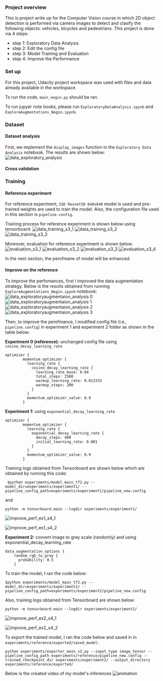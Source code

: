 ### Project overview
This is project write up for the Computer Vision course in which 2D object detection is performed via camera images to detect and clasify the following objects: vehicles, bicycles and pedestrians.
This project is done via 4 steps:
- step 1: Exploratory Data Analysis
- step 2: Edit the config file
- step 3: Model Training and Evaluation
- step 4: Improve the Performance

### Set up
For this project, Udacity project workspace was used with files and data already available in the workspace.

To run the code, `main_negin.py` should be ran.

To run jupyer note books, please run `ExploratoryDataAnalysis.ipynb` and `ExploreAugmentations_Negin.ipynb`.

### Dataset
#### Dataset analysis
First, we implement the `display_images` function in the `Exploratory Data Analysis` notebook. The results are shown below:
![data_exploratory_analysis](https://user-images.githubusercontent.com/109758200/184712542-55baf11e-96da-4aa6-ac1c-7947d31ebccc.png)

#### Cross validation

### Training
#### Reference experiment
For reference experiment, `SSD Resnet50 640x640` model is used and pre-trained weights are used to train the model. Also, the configuration file used in this section is `pipeline.config`.

Training process for reference experiment is shown below using tensorboard:
![data_training_s3_1](https://user-images.githubusercontent.com/109758200/184995200-addb597f-1227-45c9-8128-dbccf4f0eb26.png)
![data_training_s3_2](https://user-images.githubusercontent.com/109758200/184995208-26debd5f-608a-4504-9482-1c0d84bae887.png)
![data_training_s3_3](https://user-images.githubusercontent.com/109758200/184995216-c8921ced-a829-4170-9aab-9b6ec235e2ed.png)


Moreover, evaluation for reference experiment is shown below:
![evaluation_s3_1](https://user-images.githubusercontent.com/109758200/184995139-6c41b19e-4682-49e6-800b-b736df3b206d.png)
![evaluation_s3_2](https://user-images.githubusercontent.com/109758200/184995159-7b81fc6b-3dcb-492b-b8d3-c15eb9c57b05.png)
![evaluation_s3_3](https://user-images.githubusercontent.com/109758200/184995176-74a420e2-4420-41d0-924d-1d9a9e131645.png)
![evaluation_s3_4](https://user-images.githubusercontent.com/109758200/184995187-53686cd4-5c2a-4919-bf40-b1dd1ce87599.png)

In the next section, the perofmane of model will be enhanced.

#### Improve on the reference

To improve the perfomances, first I improved the data augmentation strategy.
Below is the results obtained from running `ExploreAugmentations_Negin.ipynb` notebook:
![data_exploratoryaugmentaion_analysis 0 ](https://user-images.githubusercontent.com/109758200/184972516-b8044925-9d9a-48a1-89e9-6f5fbf6fa8bc.png)
![data_exploratoryaugmentaion_analysis 1 ](https://user-images.githubusercontent.com/109758200/184972546-970c99ce-6fef-4bc8-b34d-426f07e237c0.png)
![data_exploratoryaugmentaion_analysis 2 ](https://user-images.githubusercontent.com/109758200/184972014-19cbcb91-ffa4-4694-9efa-9a6918e7a410.png)
![data_exploratoryaugmentaion_analysis 3 ](https://user-images.githubusercontent.com/109758200/184972033-e473d5fc-a3f0-4025-b9a0-95950a00b9a3.png)

Then, to improve the perofmance, I modified config file (i.e., `pipeline.config`) in experiment 1 and experiment 2 folder as shown in the table below:

**Experiment 0 (reference):** unchanged config file using `cosine_decay_learning_rate`

```
optimizer {
	    momentum_optimizer {
	      learning_rate {
	        cosine_decay_learning_rate {
	          learning_rate_base: 0.04
	          total_steps: 2500
	          warmup_learning_rate: 0.013333
	          warmup_steps: 200
	        }
	      }
	      momentum_optimizer_value: 0.9
	    }
```
	
  
**Experiment 1:** using `exponential_decay_learning_rate`

```
optimizer {
	    momentum_optimizer {
	      learning_rate {
	        exponential_decay_learning_rate {
	          decay_steps: 400
	          initial_learning_rate: 0.001
	        }
	      }
	      momentum_optimizer_value: 0.9
	    }
```

Training logs obtained from Tensorboard are shown below which are obtained by running this code:
```
 $python experiments/model_main_tf2.py --model_dir=experiments/experiment1/ --pipeline_config_path=experiments/experiment1/pipeline_new.config
 ````
 and
 ``` 
 python -m tensorboard.main --logdir experiments/experiment1/
```
![improve_perf_ex1_s4_1](https://user-images.githubusercontent.com/109758200/184705983-339a62c9-5545-495c-9360-517a4948ea3c.png)

![improve_perf_ex1_s4_2](https://user-images.githubusercontent.com/109758200/184705993-f6a22cdb-9e09-4088-9d2f-ead1629609f9.png)

**Experiment 2:** convert image to grey scale (randomly) and using exponential_decay_learning_rate
```
data_augmentation_options {
    random_rgb_to_gray {
      probability: 0.5
    }
```

To train the model, I ran the code below:
```
$python experiments/model_main_tf2.py --model_dir=experiments/experiment2/ --pipeline_config_path=experiments/experiment2/pipeline_new.config
```

Also, training logs obtained from Tensorboard are shown below:
```
python -m tensorboard.main --logdir experiments/experiment2/
```
![improve_perf_ex2_s4_1](https://user-images.githubusercontent.com/109758200/184705912-d104a093-d1d4-419a-8f5a-77e9bc97faaf.png)

![improve_perf_ex2_s4_2](https://user-images.githubusercontent.com/109758200/184705930-4cb0ce72-03c8-43c5-bdef-da2cd59c0995.png)

To export the trained model, I ran the code below and saved in in `experiments/reference/exported/saved_model`:
```
python experiments/exporter_main_v2.py --input_type image_tensor --pipeline_config_path experiments/reference/pipeline_new.config --trained_checkpoint_dir experiments/experiment2/ --output_directory experiments/reference/exported/
```

Below is the created video of my model's inferences
![animation](https://user-images.githubusercontent.com/109758200/184994439-40c3dfe6-a1c7-4d8c-9f57-34efa1f178bf.gif)


